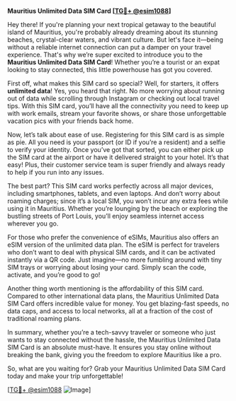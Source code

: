 **Mauritius Unlimited Data SIM Card [[TG💪+ @esim1088](https://t.me/s/esim1088)]**

Hey there! If you're planning your next tropical getaway to the beautiful island of Mauritius, you're probably already dreaming about its stunning beaches, crystal-clear waters, and vibrant culture. But let's face it—being without a reliable internet connection can put a damper on your travel experience. That's why we’re super excited to introduce you to the **Mauritius Unlimited Data SIM Card**! Whether you’re a tourist or an expat looking to stay connected, this little powerhouse has got you covered.

First off, what makes this SIM card so special? Well, for starters, it offers **unlimited data**! Yes, you heard that right. No more worrying about running out of data while scrolling through Instagram or checking out local travel tips. With this SIM card, you’ll have all the connectivity you need to keep up with work emails, stream your favorite shows, or share those unforgettable vacation pics with your friends back home.

Now, let’s talk about ease of use. Registering for this SIM card is as simple as pie. All you need is your passport (or ID if you’re a resident) and a selfie to verify your identity. Once you’ve got that sorted, you can either pick up the SIM card at the airport or have it delivered straight to your hotel. It’s that easy! Plus, their customer service team is super friendly and always ready to help if you run into any issues.

The best part? This SIM card works perfectly across all major devices, including smartphones, tablets, and even laptops. And don’t worry about roaming charges; since it’s a local SIM, you won’t incur any extra fees while using it in Mauritius. Whether you’re lounging by the beach or exploring the bustling streets of Port Louis, you’ll enjoy seamless internet access wherever you go.

For those who prefer the convenience of eSIMs, Mauritius also offers an eSIM version of the unlimited data plan. The eSIM is perfect for travelers who don’t want to deal with physical SIM cards, and it can be activated instantly via a QR code. Just imagine—no more fumbling around with tiny SIM trays or worrying about losing your card. Simply scan the code, activate, and you’re good to go!

Another thing worth mentioning is the affordability of this SIM card. Compared to other international data plans, the Mauritius Unlimited Data SIM Card offers incredible value for money. You get blazing-fast speeds, no data caps, and access to local networks, all at a fraction of the cost of traditional roaming plans.

In summary, whether you’re a tech-savvy traveler or someone who just wants to stay connected without the hassle, the Mauritius Unlimited Data SIM Card is an absolute must-have. It ensures you stay online without breaking the bank, giving you the freedom to explore Mauritius like a pro.

So, what are you waiting for? Grab your Mauritius Unlimited Data SIM Card today and make your trip unforgettable! 

[[TG💪+ @esim1088](https://t.me/s/esim1088) ![Image](https://i.postimg.cc/Y0z9fWf4/image.png)]